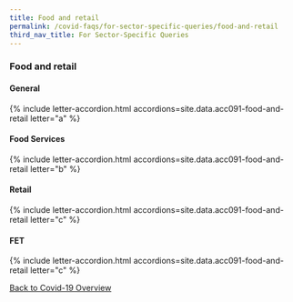 ```yaml
---
title: Food and retail
permalink: /covid-faqs/for-sector-specific-queries/food-and-retail
third_nav_title: For Sector-Specific Queries
---
```


### Food and retail

#### General

{% include letter-accordion.html accordions=site.data.acc091-food-and-retail letter="a" %}

#### Food Services

{% include letter-accordion.html accordions=site.data.acc091-food-and-retail letter="b" %}

#### Retail

{% include letter-accordion.html accordions=site.data.acc091-food-and-retail letter="c" %}

#### FET

{% include letter-accordion.html accordions=site.data.acc091-food-and-retail letter="c" %}

[Back to Covid-19 Overview](/covid/)

